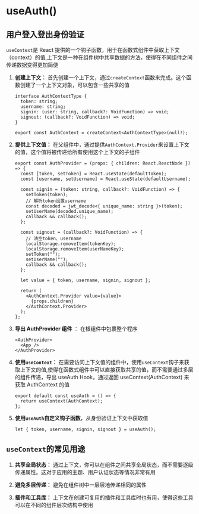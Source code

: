 # useAuth()

## 用户登入登出身份验证

`useContext`是 React 提供的一个钩子函数，用于在函数式组件中获取上下文（context）的值,上下文是一种在组件树中共享数据的方法，使得在不同组件之间传递数据变得更加简便

1. **创建上下文：** 首先创建一个上下文，通过`createContext`函数来完成。这个函数创建了一个上下文对象，可以包含一些共享的值

   ```tsx
   interface AuthContextType {
     token: string;
     username: string;
     signin: (user: string, callback?: VoidFunction) => void;
     signout: (callback?: VoidFunction) => void;
   }

   export const AuthContext = createContext<AuthContextType>(null!);
   ```

2. **提供上下文值：** 在父组件中，通过提供`AuthContext.Provider`来设置上下文的值，这个值将被传递给所有使用这个上下文的子组件

   ```tsx
   export const AuthProvider = (props: { children: React.ReactNode }) => {
     const [token, setToken] = React.useState(defaultToken);
     const [username, setUsername] = React.useState(defaultUsername);

     const signin = (token: string, callback?: VoidFunction) => {
       setToken(token);
       // 解析token设置username
       const decoded = jwt_decode<{ unique_name: string }>(token);
       setUserName(decoded.unique_name);
       callback && callback();
     };

     const signout = (callback?: VoidFunction) => {
       // 清空token、username
       localStorage.removeItem(tokenKey);
       localStorage.removeItem(userNameKey);
       setToken("");
       setUserName("");
       callback && callback();
     };

     let value = { token, username, signin, signout };

     return (
       <AuthContext.Provider value={value}>
         {props.children}
       </AuthContext.Provider>
     );
   };
   ```

3. **导出 AuthProvider 组件** ： 在根组件中包裹整个程序

   ```tsx
   <AuthProvider>
     <App />
   </AuthProvider>
   ```

4. **使用`useContext`：** 在需要访问上下文值的组件中，使用`useContext`钩子来获取上下文的值,使得在函数式组件中可以直接获取共享的值，而不需要通过多层的组件传递，导出 useAuth Hook，通过返回 useContext(AuthContext) 来获取 AuthContext 的值

   ```tsx
   export default const useAuth = () => {
     return useContext(AuthContext);
   };
   ```

5. **使用`useAuth`自定义钩子函数**，从身份验证上下文中获取值

   ```tsx
   let { token, username, signin, signout } = useAuth();
   ```

## `useContext`的常见用途

1. **共享全局状态：** 通过上下文，你可以在组件之间共享全局状态，而不需要逐级传递属性。这对于应用的主题、用户认证状态等情况非常有用

2. **避免多层传递：** 避免在组件树中一层层地传递相同的属性

3. **插件和工具库：** 上下文在创建可复用的插件和工具库时也有用，使得这些工具可以在不同的组件层次结构中使用
